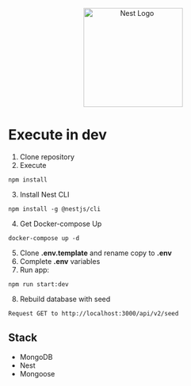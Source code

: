 <p align="center">
  <a href="http://nestjs.com/" target="blank"><img src="https://nestjs.com/img/logo-small.svg" width="200" alt="Nest Logo" /></a>
</p>

# Execute in dev

1. Clone repository
2. Execute
```
npm install
```
3. Install Nest CLI
```
npm install -g @nestjs/cli
```
4. Get Docker-compose Up
```
docker-compose up -d
```
5. Clone __.env.template__ and rename copy to __.env__
6. Complete __.env__ variables
7. Run app:
```
npm run start:dev
```
8. Rebuild database with seed
```
Request GET to http://localhost:3000/api/v2/seed
```


## Stack
* MongoDB
* Nest
* Mongoose